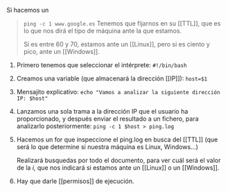 
Si hacemos un 

> `ping -c 1 www.google.es`
> Tenemos que fijarnos en su [[TTL]], que es lo que nos dirá el tipo de máquina ante la que estamos.
> 
> Si es entre 60 y 70, estamos ante un [[Linux]], pero si es ciento y pico, ante un [[Windows]].

1. Primero tenemos que seleccionar el intérprete:
`#!/bin/bash`

2. Creamos una variable (que almacenará la dirección [[IP]]):
`host=$1`

3. Mensajito explicativo:
`echo "Vamos a analizar la siguiente dirección IP: $host"`

4. Lanzamos una sola trama a la dirección IP que el usuario ha proporcionado, y después enviar el resultado a un fichero, para analizarlo posteriormente:
`ping -c 1 $host > ping.log`

5. Hacemos un for que inspeccione el ping.log en busca del [[TTL]] (que será lo que determine si nuestra máquina es Linux, Windows...)

	Realizará busquedas por todo el documento, para ver cuál será el valor de la _i_, que nos indicará si estamos ante un [[Linux]] o un [[Windows]].

6. Hay que darle [[permisos]] de ejecución.